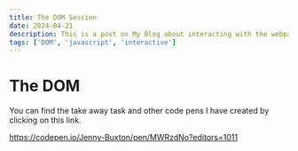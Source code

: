 ```yaml
---
title: The DOM Session
date: 2024-04-21
description: This is a post on My Blog about interacting with the webpage using DOM
tags: ['DOM', 'javascript', 'interactive']
---
```

# The DOM

You can find the take away task and other code pens I have created by clicking on this link.

https://codepen.io/Jenny-Buxton/pen/MWRzdNo?editors=1011

